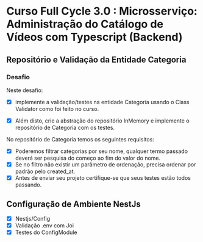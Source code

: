 # Curso Full Cycle 3.0 : Microsserviço: Administração do Catálogo de Vídeos com Typescript (Backend)

## Repositório e Validação da Entidade Categoria

### Desafio

Neste desafio:<br>

- [X] implemente a validação/testes na entidade Categoria usando o Class Validator como foi feito no curso.

- [X] Além disto, crie a abstração do repositório InMemory e implemente o repositório de Categoria com os testes.

No repositório de Categoria temos os seguintes requisitos:

- [X] Poderemos filtrar categorias por seu nome, qualquer termo passado deverá ser pesquisa do começo ao fim do valor do nome.
- [X] Se no filtro não existir um parâmetro de ordenação, precisa ordenar por padrão pelo created_at.
- [X] Antes de enviar seu projeto certifique-se que seus testes estão todos passando.

## Configuração de Ambiente NestJs
 - [X] Nestjs/Config
 - [X] Validação .env com Joi
 - [X] Testes do ConfigModule
